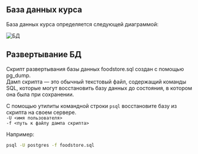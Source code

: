 ## База данных курса

База данных курса определяется следующей диаграммой:  

![БД](https://www.dropbox.com/scl/fi/693ifjcn64gs9kzggi80h/database_diagram_pg101.JPG?rlkey=nq6gmntbvf0f5p9v5rr0ciu6e&raw=1)


## Развертывание БД
Скрипт развертывания базы данных foodstore.sql создан с помощью pg_dump.  
Дамп скрипта — это обычный текстовый файл, содержащий команды SQL, которые могут восстановить базу данных до состояния, в котором она была при сохранении.

С помощью утилиты командной строки `psql` восстановите базу из скрипта на своем сервере.  
`-U <имя пользователя>`  
`-f <путь к файлу дампа скрипта>`   

Например:
```cmd
psql -U postgres -f foodstore.sql
```